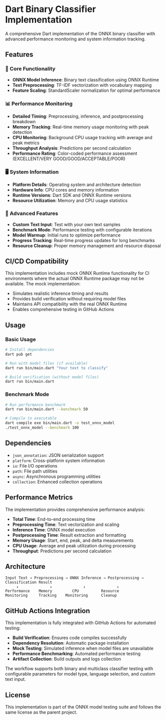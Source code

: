 # Dart Binary Classifier Implementation

A comprehensive Dart implementation of the ONNX binary classifier with advanced performance monitoring and system information tracking.

## Features

### 🚀 Core Functionality
- **ONNX Model Inference**: Binary text classification using ONNX Runtime
- **Text Preprocessing**: TF-IDF vectorization with vocabulary mapping
- **Feature Scaling**: StandardScaler normalization for optimal performance

### 📊 Performance Monitoring
- **Detailed Timing**: Preprocessing, inference, and postprocessing breakdown
- **Memory Tracking**: Real-time memory usage monitoring with peak detection
- **CPU Monitoring**: Background CPU usage tracking with average and peak metrics
- **Throughput Analysis**: Predictions per second calculation
- **Performance Rating**: Color-coded performance assessment (EXCELLENT/VERY GOOD/GOOD/ACCEPTABLE/POOR)

### 🖥️ System Information
- **Platform Details**: Operating system and architecture detection
- **Hardware Info**: CPU cores and memory information
- **Runtime Versions**: Dart SDK and ONNX Runtime versions
- **Resource Utilization**: Memory and CPU usage statistics

### 🎯 Advanced Features
- **Custom Text Input**: Test with your own text samples
- **Benchmark Mode**: Performance testing with configurable iterations
- **Model Warmup**: Initial runs to optimize performance
- **Progress Tracking**: Real-time progress updates for long benchmarks
- **Resource Cleanup**: Proper memory management and resource disposal

## CI/CD Compatibility

This implementation includes mock ONNX Runtime functionality for CI environments where the actual ONNX Runtime package may not be available. The mock implementation:

- Simulates realistic inference timing and results
- Provides build verification without requiring model files
- Maintains API compatibility with the real ONNX Runtime
- Enables comprehensive testing in GitHub Actions

## Usage

### Basic Usage
```bash
# Install dependencies
dart pub get

# Run with model files (if available)
dart run bin/main.dart "Your text to classify"

# Build verification (without model files)
dart run bin/main.dart
```

### Benchmark Mode
```bash
# Run performance benchmark
dart run bin/main.dart --benchmark 50

# Compile to executable
dart compile exe bin/main.dart -o test_onnx_model
./test_onnx_model --benchmark 100
```

## Dependencies

- `json_annotation`: JSON serialization support
- `platform`: Cross-platform system information
- `io`: File I/O operations
- `path`: File path utilities
- `async`: Asynchronous programming utilities
- `collection`: Enhanced collection operations

## Performance Metrics

The implementation provides comprehensive performance analysis:

- **Total Time**: End-to-end processing time
- **Preprocessing Time**: Text vectorization and scaling
- **Inference Time**: ONNX model execution
- **Postprocessing Time**: Result extraction and formatting
- **Memory Usage**: Start, end, peak, and delta measurements
- **CPU Usage**: Average and peak utilization during processing
- **Throughput**: Predictions per second calculation

## Architecture

```
Input Text → Preprocessing → ONNX Inference → Postprocessing → Classification Result
     ↓              ↓              ↓              ↓
Performance    Memory         CPU          Resource
Monitoring     Tracking    Monitoring      Cleanup
```

## GitHub Actions Integration

This implementation is fully integrated with GitHub Actions for automated testing:

- **Build Verification**: Ensures code compiles successfully
- **Dependency Resolution**: Automatic package installation
- **Mock Testing**: Simulated inference when model files are unavailable
- **Performance Benchmarking**: Automated performance testing
- **Artifact Collection**: Build outputs and logs collection

The workflow supports both binary and multiclass classifier testing with configurable parameters for model type, language selection, and custom text input.

## License

This implementation is part of the ONNX model testing suite and follows the same license as the parent project. 